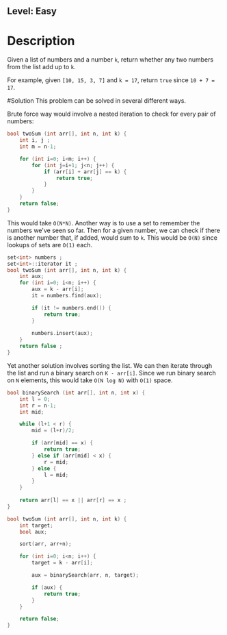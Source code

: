 ## Level: Easy

# Description

Given a list of numbers and a number `k`, return whether any two numbers from the list add up to `k`.

For example, given `[10, 15, 3, 7]` and `k = 17`, return `true` since `10 + 7 = 17`.

#Solution
This problem can be solved in several different ways.

Brute force way would involve a nested iteration to check for every pair of numbers:

```cpp
bool twoSum (int arr[], int n, int k) {
	int i, j ;
	int m = n-1;

	for (int i=0; i<m; i++) {
		for (int j=i+1; j<n; j++) {
			if (arr[i] + arr[j] == k) {
				return true;
			}
		}
	}
	return false;
}
```

This would take `O(N*N)`. Another way is to use a set to remember the numbers we've seen so far. Then for a given number, we can check if there is another number that, if added, would sum to `k`. This would be `O(N)` since lookups of sets are `O(1)` each.


```cpp
set<int> numbers ;
set<int>::iterator it ;
bool twoSum (int arr[], int n, int k) {
	int aux;
	for (int i=0; i<n; i++) {
		aux = k - arr[i];
		it = numbers.find(aux);

		if (it != numbers.end()) {
			return true;
		}
		 
		numbers.insert(aux);
	}
	return false ;
}
```

Yet another solution involves sorting the list. We can then iterate through the list and run a binary search on `K - arr[i]`. Since we run binary search on `N` elements, this would take `O(N log N)` with `O(1)` space.

```cpp
bool binarySearch (int arr[], int n, int x) {
	int l = 0;
	int r = n-1;
	int mid;

	while (l+1 < r) {
		mid = (l+r)/2;

		if (arr[mid] == x) {
			return true;
		} else if (arr[mid] < x) {
			r = mid;
		} else {
			l = mid;
		}
	}
	
	return arr[l] == x || arr[r] == x ;
}

bool twoSum (int arr[], int n, int k) {
	int target;
	bool aux;

	sort(arr, arr+n);

	for (int i=0; i<n; i++) {
		target = k - arr[i];

		aux = binarySearch(arr, n, target);

		if (aux) {
			return true;
		} 
	}

	return false;
}
```
